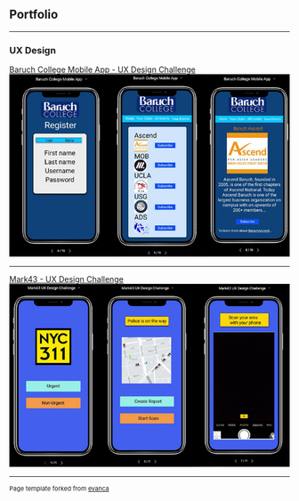 ## Portfolio

---

### UX Design 

[Baruch College Mobile App - UX Design Challenge](https://www.figma.com/proto/DVXrEUDhLrxKgvPdE0a4rjhR/Baruch-College-Mobile-App?node-id=17%3A18%26scaling=scale-down)
<img src="images/ux1.jpg?raw=true"/>

---
[Mark43 - UX Design Challenge](https://www.figma.com/proto/J7sgXJTVepH9V4B1lOaKGuuK/Mark43-UX-Design-Challenge?node-id=2%3A2%26scaling=scale-down)
<img src="images/ux2.jpg?raw=true"/>

---
<p style="font-size:11px">Page template forked from <a href="https://github.com/evanca/quick-portfolio">evanca</a></p>
<!-- Remove above link if you don't want to attibute -->
